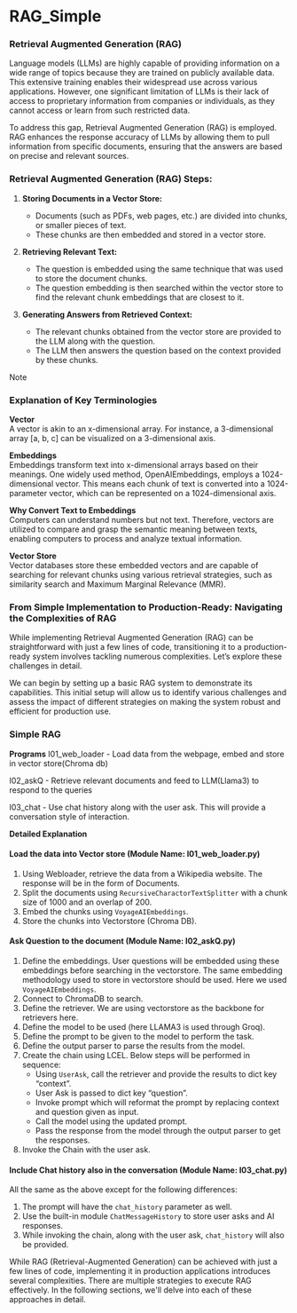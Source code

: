 # RAG_Simple

### Retrieval Augmented Generation (RAG)

Language models (LLMs) are highly capable of providing information on a wide range of topics because they are trained on publicly available data. This extensive training enables their widespread use across various applications. However, one significant limitation of LLMs is their lack of access to proprietary information from companies or individuals, as they cannot access or learn from such restricted data.

To address this gap, Retrieval Augmented Generation (RAG) is employed. RAG enhances the response accuracy of LLMs by allowing them to pull information from specific documents, ensuring that the answers are based on precise and relevant sources.

### Retrieval Augmented Generation (RAG) Steps:

1. **Storing Documents in a Vector Store:**

   - Documents (such as PDFs, web pages, etc.) are divided into chunks, or smaller pieces of text.
   - These chunks are then embedded and stored in a vector store.

2. **Retrieving Relevant Text:**

   - The question is embedded using the same technique that was used to store the document chunks.
   - The question embedding is then searched within the vector store to find the relevant chunk embeddings that are closest to it.

3. **Generating Answers from Retrieved Context:**
   - The relevant chunks obtained from the vector store are provided to the LLM along with the question.
   - The LLM then answers the question based on the context provided by these chunks.

> [!NOTE]
>
> ### Explanation of Key Terminologies
>
> **Vector**  
> A vector is akin to an x-dimensional array. For instance, a 3-dimensional array [a, b, c] can be visualized on a 3-dimensional axis.
>
> **Embeddings**  
> Embeddings transform text into x-dimensional arrays based on their meanings. One widely used method, OpenAIEmbeddings, employs a 1024-dimensional vector. This means each chunk of text is converted into a 1024-parameter vector, which can be represented on a 1024-dimensional axis.
>
> **Why Convert Text to Embeddings**  
> Computers can understand numbers but not text. Therefore, vectors are utilized to compare and grasp the semantic meaning between texts, enabling computers to process and analyze textual information.
>
> **Vector Store**  
> Vector databases store these embedded vectors and are capable of searching for relevant chunks using various retrieval strategies, such as similarity search and Maximum Marginal Relevance (MMR).

### From Simple Implementation to Production-Ready: Navigating the Complexities of RAG

While implementing Retrieval Augmented Generation (RAG) can be straightforward with just a few lines of code, transitioning it to a production-ready system involves tackling numerous complexities. Let’s explore these challenges in detail.

We can begin by setting up a basic RAG system to demonstrate its capabilities. This initial setup will allow us to identify various challenges and assess the impact of different strategies on making the system robust and efficient for production use.

### Simple RAG

**Programs**
I01_web_loader - Load data from the webpage, embed and store in vector store(Chroma db)

I02_askQ - Retrieve relevant documents and feed to LLM(Llama3) to respond to the queries

I03_chat - Use chat history along with the user ask. This will provide a conversation style of interaction.

**Detailed Explanation**

#### Load the data into Vector store (Module Name: I01_web_loader.py)

1. Using Webloader, retrieve the data from a Wikipedia website. The response will be in the form of Documents.
2. Split the documents using `RecursiveCharactorTextSplitter` with a chunk size of 1000 and an overlap of 200.
3. Embed the chunks using `VoyageAIEmbeddings`.
4. Store the chunks into Vectorstore (Chroma DB).


#### Ask Question to the document (Module Name: I02_askQ.py)

1. Define the embeddings. User questions will be embedded using these embeddings before searching in the vectorstore. The same embedding methodology used to store in vectorstore should be used. Here we used `VoyageAIEmbeddings`.
2. Connect to ChromaDB to search.
3. Define the retriever. We are using vectorstore as the backbone for retrievers here.
4. Define the model to be used (here LLAMA3 is used through Groq).
5. Define the prompt to be given to the model to perform the task.
6. Define the output parser to parse the results from the model.
7. Create the chain using LCEL. Below steps will be performed in sequence:
   - Using `UserAsk`, call the retriever and provide the results to dict key “context”.
   - User Ask is passed to dict key “question”.
   - Invoke prompt which will reformat the prompt by replacing context and question given as input.
   - Call the model using the updated prompt.
   - Pass the response from the model through the output parser to get the responses.
8. Invoke the Chain with the user ask.


#### Include Chat history also in the conversation (Module Name: I03_chat.py)

All the same as the above except for the following differences:

1. The prompt will have the `chat_history` parameter as well.
2. Use the built-in module `ChatMessageHistory` to store user asks and AI responses.
3. While invoking the chain, along with the user ask, `chat_history` will also be provided.

While RAG (Retrieval-Augmented Generation) can be achieved with just a few lines of code, implementing it in production applications introduces several complexities. There are multiple strategies to execute RAG effectively. In the following sections, we'll delve into each of these approaches in detail.
